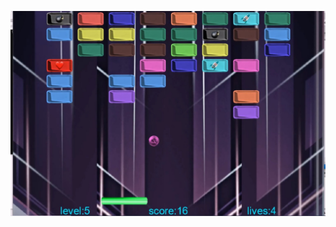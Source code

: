 ![alt text](https://github.com/arminnv/Atari-Breakout/blob/2310e00b8fde6e619e4636a2a8097d737151af0f/Gameplay.jpg?raw=true)
